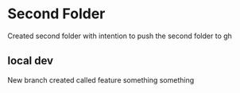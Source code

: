 # Second Folder

Created second folder with intention to push the second folder to gh

## local dev

New branch created called feature something something